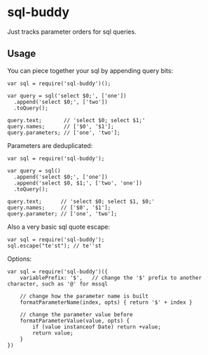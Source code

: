 # sql-buddy

Just tracks parameter orders for sql queries.

## Usage

You can piece together your sql by appending query bits:

    var sql = require('sql-buddy')();

    var query = sql('select $0;', ['one'])
      .append('select $0;', ['two'])
      .toQuery();

    query.text;       // 'select $0; select $1;'
    query.names;      // ['$0', '$1'];
    query.parameters; // ['one', 'two'];

Parameters are deduplicated:

    var sql = require('sql-buddy');

    var query = sql()
      .append('select $0;', ['one'])
      .append('select $0, $1;', ['two', 'one'])
      .toQuery();

    query.text;      // 'select $0; select $1, $0;'
    query.names;     // ['$0', '$1'];
    query.parameter; // ['one', 'two'];

Also a very basic sql quote escape:

    var sql = require('sql-buddy');
    sql.escape("te'st"); // te''st

Options:

    var sql = require('sql-buddy')({
        variablePrefix: '$',   // change the '$' prefix to another character, such as '@' for mssql
        
        // change how the parameter name is built
        formatParameterName(index, opts) { return '$' + index }

        // change the parameter value before 
        formatParameterValue(value, opts) {
            if (value instanceof Date) return +value;
            return value;
        }
    })
